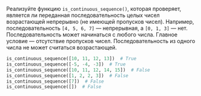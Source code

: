 Реализуйте функцию ```is_continuous_sequence()```, которая проверяет, является ли переданная последовательность целых чисел возрастающей непрерывно (не имеющей пропусков чисел). Например, последовательность ```[4, 5, 6, 7]``` — непрерывная, а ```[0, 1, 3]``` — нет. Последовательность может начинаться с любого числа. Главное условие — отсутствие пропусков чисел. Последовательность из одного числа не может считаться возрастающей.

```python
is_continuous_sequence([10, 11, 12, 13])  # True
is_continuous_sequence([-5, -4, -3])  # True
is_continuous_sequence([10, 11, 12, 14, 15])  # False
is_continuous_sequence([1, 2, 2, 3])  # False
is_continuous_sequence([7])  # False
is_continuous_sequence([])  # False
```